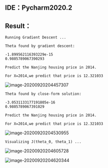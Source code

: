 ## IDE：Pycharm2020.2

## Result：

```
Running Gradient Descent ...

Theta found by gradient descent:

-1.899562116393229e-15
0.9805789067390293

Predict the Nanjing housing price in 2014.

For X=2014,we predict that price is 12.321033
```

![image-20200920204457307](C:\Users\hanlu\AppData\Roaming\Typora\typora-user-images\image-20200920204457307.png)

```
Theta found by close-form solution:

-3.0531133177191805e-16
0.9805789067391029

Predict the Nanjing housing price in 2014.

For X=2014,we predict that price is 12.321033
```

![image-20200920204530955](C:\Users\hanlu\AppData\Roaming\Typora\typora-user-images\image-20200920204530955.png)

```
Visualizing J(theta_0, theta_1) ...
```

![image-20200920204605728](C:\Users\hanlu\AppData\Roaming\Typora\typora-user-images\image-20200920204605728.png)

![image-20200920204620344](C:\Users\hanlu\AppData\Roaming\Typora\typora-user-images\image-20200920204620344.png)

